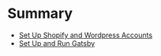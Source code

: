 # Summary

- [Set Up Shopify and Wordpress Accounts](./01-set_up_shopify_and_wordpress_accounts.md)
- [Set Up and Run Gatsby](./02-set_up_and_run_gatsby.md)

